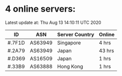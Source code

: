 # 4 online servers:

Latest update at: Thu Aug 13 14:10:11 UTC 2020

| ID | ASN | Server Country | Online |
| -- | --- | -------------- | ------ |
| #.7F1D | AS63949 | Singapore | 4 hrs |
| #.2A79 | AS63949 | Japan | 43 hrs |
| #.D369 | AS16509 | Japan | 1 hrs |
| #.33B9 | AS63888 | Hong Kong | 1 hrs |


